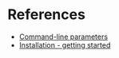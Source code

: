 
# References

 - [Command-line parameters](http://www.citadel.org/doku.php/documentation:manpages)
 - [Installation - getting started](http://citadel.org/doku.php/installation:getting_started)

